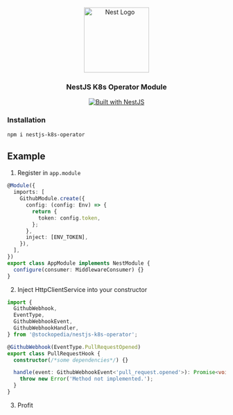 <h1 align="center"></h1>

<div align="center">
  <a href="http://nestjs.com/" target="_blank">
    <img src="https://nestjs.com/img/logo_text.svg" width="150" alt="Nest Logo" />
  </a>
</div>

<h3 align="center">NestJS K8s Operator Module</h3>

<div align="center">
  <a href="https://nestjs.com" target="_blank">
    <img src="https://img.shields.io/badge/built%20with-NestJs-red.svg" alt="Built with NestJS">
  </a>
</div>

### Installation

```bash
npm i nestjs-k8s-operator
```

## Example

1. Register in `app.module`

```typescript
@Module({
  imports: [
    GithubModule.create({
      config: (config: Env) => {
        return {
          token: config.token,
        };
      },
      inject: [ENV_TOKEN],
    }),
  ],
})
export class AppModule implements NestModule {
  configure(consumer: MiddlewareConsumer) {}
}
```

2. Inject HttpClientService into your constructor

```typescript
import {
  GithubWebhook,
  EventType,
  GithubWebhookEvent,
  GithubWebhookHandler,
} from '@stockopedia/nestjs-k8s-operator';

@GithubWebhook(EventType.PullRequestOpened)
export class PullRequestHook {
  constructor(/*some dependencies*/) {}

  handle(event: GithubWebhookEvent<'pull_request.opened'>): Promise<void> {
    throw new Error('Method not implemented.');
  }
}
```

3. Profit

